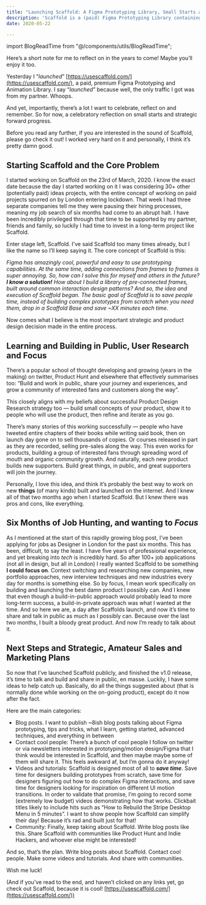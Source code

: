 ```yaml
---
title: "Launching Scaffold: A Figma Prototyping Library, Small Starts and Forward Progress"
description: 'Scaffold is a (paid) Figma Prototyping Library containing 285 different prototype Bases. That’s worth celebrating — the project successes, and reflecting on the things to improve and do next.'
date: 2020-05-22

---
```


import BlogReadTime from "@/components/utils/BlogReadTime";

<BlogReadTime readTime="5"/>

Here’s a short note for me to reflect on in the years to come! Maybe you’ll enjoy it too.

Yesterday I “*launched*” [https://usescaffold.com/](https://usescaffold.com/), a paid, premium Figma Prototyping and Animation Library. I say “*launched*” because well, the only traffic I got was from my partner. Whoops.

And yet, importantly, there’s a lot I want to celebrate, reflect on and remember. So for now, a celebratory reflection on small starts and strategic forward progress.

Before you read any further, if you are interested in the sound of Scaffold, please go check it out! I worked very hard on it and personally, I think it’s pretty damn good.

## Starting Scaffold and the Core Problem

I started working on Scaffold on the 23rd of March, 2020. I know the exact date because the day I started working on it I was considering 30+ other (potentially paid) ideas projects, with the entire concept of working on paid projects spurred on by London entering lockdown. That week I had three separate companies tell me they were pausing their hiring processes, meaning my job search of six months had come to an abrupt halt. I have been incredibly privileged through that time to be supported by my partner, friends and family, so luckily I had time to invest in a long-term project like Scaffold.

Enter stage left, Scaffold. I’ve said Scaffold too many times already, but I like the name so I’ll keep saying it. The core concept of Scaffold is this:

*Figma has amazingly cool, powerful and easy to use prototyping capabilities. At the same time, adding connections from frames to frames is super annoying. So, how can I solve this for myself and others in the future?
**I know a solution!** How about I build a library of pre-connected frames, built around common interaction design patterns? And so, the idea and execution of Scaffold began.
The basic goal of Scaffold is to save people time, instead of building complex prototypes from scratch when you need them, drop in a Scaffold Base and save ~XX minutes each time.*

Now comes what I believe is the most important strategic and product design decision made in the entire process.

## Learning and Building in Public, User Research and Focus

There’s a popular school of thought developing and growing (years in the making) on twitter, Product Hunt and elsewhere that effectively summarises too: “Build and work in public, share your journey and experiences, and grow a community of interested fans and customers along the way”.

This closely aligns with my beliefs about successful Product Design Research strategy too — build small concepts of your product, show it to people who will use the product, then refine and iterate as you go.

There’s many stories of this working successfully — people who have tweeted entire chapters of their books while writing said book, then on launch day gone on to sell thousands of copies. Or courses released in part as they are recorded, selling pre-sales along the way. This even works for products, building a group of interested fans through spreading word of mouth and organic community growth. And naturally, each new product builds new supporters. Build great things, in public, and great supporters will join the journey.

Personally, I love this idea, and think it’s probably the best way to work on new **things** (of many kinds) built and launched on the internet. And I knew all of that two months ago when I started Scaffold. But I knew there was pros and cons, like everything.

## Six Months of Job Hunting, and wanting to *Focus*

As I mentioned at the start of this rapidly growing blog post, I’ve been applying for jobs as Designer in London for the past six months. This has been, difficult, to say the least. I have five years of professional experience, and yet breaking into *tech* is incredibly hard. So after 100+ job applications (not all in design, but all in London) I really wanted Scaffold to be something **I could focus on**. Context switching and researching new companies, new portfolio approaches, new interview techniques and new industries every day for months is something else. So by focus, I mean work specifically on building and launching the best damn product I possibly can. And I knew that even though a build-in-public approach would probably lead to more long-term success, a build-in-private approach was what I wanted at the time. And so here we are, a day after Scaffolds launch, and now it’s time to share and talk in public as much as I possibly can. Because over the last two months, I built a bloody great product. And now I’m ready to talk about it.

## Next Steps and Strategic, Amateur Sales and Marketing Plans

So now that I’ve launched Scaffold publicly, and finished the v1.0 release, it’s time to talk and build and share in public, en masse. Luckily, I have some ideas to help catch up. Basically, do all the things suggested about (that is normally done while working on the on-going product), except do it now after the fact.

Here are the main categories:

- Blog posts. I want to publish ~8ish blog posts talking about Figma prototyping, tips and tricks, what I learn, getting started, advanced techniques, and everything in between
- Contact cool people: There’s a bunch of cool people I follow on twitter or via newsletters interested in prototyping/motion design/Figma that I think would be interested in Scaffold, and then maybe maybe some of them will share it. This feels awkward af, but I’m gonna do it anyway!
- Videos and tutorials: Scaffold is designed most of all to ***save time***. Save time for designers building prototypes from scratch, save time for designers figuring out how to do complex Figma interactions, and save time for designers looking for inspiration on different UI motion transitions. In order to validate that promise, I’m going to record some (extremely low budget) videos demonstrating how that works. Clickbait titles likely to include hits such as “How to Rebuild the Stripe Desktop Menu in 5 minutes”. I want to show people how Scaffold can simplify their day! Because it’s rad and built just for that!
- Community: Finally, keep taking about Scaffold. Write blog posts like this. Share Scaffold with communities like Product Hunt and Indie Hackers, and whoever else might be interested!

And so, that’s the plan. Write blog posts about Scaffold. Contact cool people. Make some videos and tutorials. And share with communities.

Wish me luck!

(And if you’ve read to the end, and haven’t clicked on any links yet, go check out Scaffold, because it is cool! [https://usescaffold.com/](https://usescaffold.com/))
